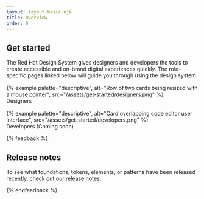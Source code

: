 ```yaml
---
layout: layout-basic.njk
title: Overview
order: 0
---
```


<style>
  figure {
    margin: 16px 0 0 0;
    display: flex;
    flex-direction: column;
    gap: var(--rh-space-lg);
  }
  figcaption {
    font-family: var(--rh-font-family-heading);
    font-size: var(--rh-font-size-heading-sm);
  }
  .overview-links a {
    text-decoration: none;
    color: var(--rh-color-text-primary-on-light);
  }
  .overview-links a:hover, .overview-links a:active {
    text-decoration: underline;
  }
</style>

## Get started

The Red Hat Design System gives designers and developers the tools to create accessible and on-brand digital experiences quickly. The role-specific pages linked below will guide you through using the design system.

<nav class="multi-column--min-400-wide overview-links">
  <a href="/get-started/designers">
    <figure>
      {% example
        palette="descriptive",
        alt="Row of two cards being resized with a mouse pointer",
        src="/assets/get-started/designers.png" %}
      <figcaption>Designers</figcaption>
    </figure>
  </a>
  <figure>
    {% example
      palette="descriptive",
      alt="Card overlapping code editor user interface",
      src="/assets/get-started/developers.png" %}
    <figcaption>Developers (Coming soon)</figcaption>
  </figure>
</nav>

{% feedback %}
  <h2>Release notes</h2>
  <p>To see what foundations, tokens, elements, or patterns have been released recently, check out our <a href="/release-notes">release notes</a>.</p>
{% endfeedback %}
